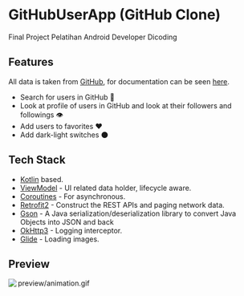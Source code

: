 # GitHubUserApp (GitHub Clone)
Final Project Pelatihan Android Developer Dicoding

## Features
All data is taken from [GitHub](https://docs.github.com/en/rest), for documentation can be seen [here](https://docs.github.com/en/rest).
- Search for users in GitHub 👨‍
- Look at profile of users in GitHub and look at their followers and followings 👁️‍
- Add users to favorites ♥️
- Add dark-light switches :new_moon:

## Tech Stack
- [Kotlin](https://kotlinlang.org/) based.
- [ViewModel](https://developer.android.com/topic/libraries/architecture/viewmodel) - UI related data holder, lifecycle aware.
- [Coroutines](https://github.com/Kotlin/kotlinx.coroutines) - For asynchronous.
- [Retrofit2](https://github.com/square/retrofit)  - Construct the REST APIs and paging network data.
- [Gson](https://github.com/google/gson) - A Java serialization/deserialization library to convert Java Objects into JSON and back
- [OkHttp3](https://square.github.io/okhttp/) - Logging interceptor.
- [Glide](https://github.com/bumptech/glide) - Loading images.

## Preview
preview/animation.gif
<img src="preview/animation.gif" align="left"/>
